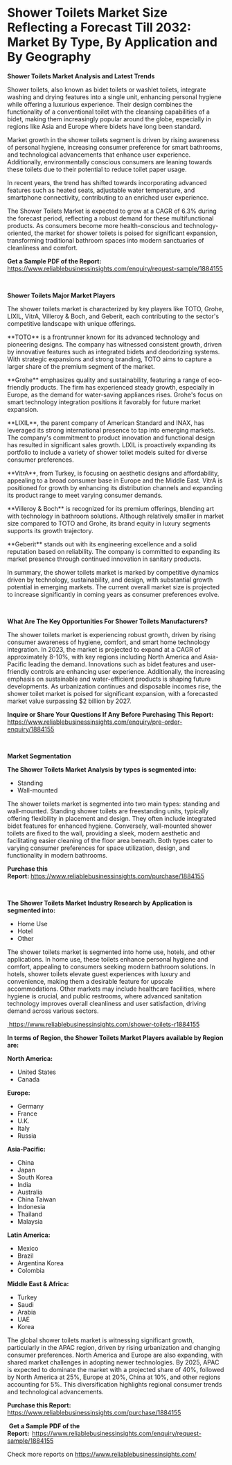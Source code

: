 <p><h1>Shower Toilets Market Size Reflecting a Forecast Till 2032: Market By Type, By Application and By Geography</h1></p><p><strong>Shower Toilets Market Analysis and Latest Trends</strong></p>
<p><p>Shower toilets, also known as bidet toilets or washlet toilets, integrate washing and drying features into a single unit, enhancing personal hygiene while offering a luxurious experience. Their design combines the functionality of a conventional toilet with the cleansing capabilities of a bidet, making them increasingly popular around the globe, especially in regions like Asia and Europe where bidets have long been standard.</p><p>Market growth in the shower toilets segment is driven by rising awareness of personal hygiene, increasing consumer preference for smart bathrooms, and technological advancements that enhance user experience. Additionally, environmentally conscious consumers are leaning towards these toilets due to their potential to reduce toilet paper usage. </p><p>In recent years, the trend has shifted towards incorporating advanced features such as heated seats, adjustable water temperature, and smartphone connectivity, contributing to an enriched user experience. </p><p>The Shower Toilets Market is expected to grow at a CAGR of 6.3% during the forecast period, reflecting a robust demand for these multifunctional products. As consumers become more health-conscious and technology-oriented, the market for shower toilets is poised for significant expansion, transforming traditional bathroom spaces into modern sanctuaries of cleanliness and comfort.</p></p>
<p><strong>Get a Sample PDF of the Report:&nbsp;</strong> <a href="https://www.reliablebusinessinsights.com/enquiry/request-sample/1884155?utm_campaign=2253&utm_medium=2&utm_source=Github&utm_content=ia&utm_term=05042025&utm_id=shower-toilets">https://www.reliablebusinessinsights.com/enquiry/request-sample/1884155</a></p>
<p>&nbsp;</p>
<p><strong>Shower Toilets Major Market Players</strong></p>
<p><p>The shower toilets market is characterized by key players like TOTO, Grohe, LIXIL, VitrA, Villeroy & Boch, and Geberit, each contributing to the sector's competitive landscape with unique offerings.</p><p>**TOTO** is a frontrunner known for its advanced technology and pioneering designs. The company has witnessed consistent growth, driven by innovative features such as integrated bidets and deodorizing systems. With strategic expansions and strong branding, TOTO aims to capture a larger share of the premium segment of the market.</p><p>**Grohe** emphasizes quality and sustainability, featuring a range of eco-friendly products. The firm has experienced steady growth, especially in Europe, as the demand for water-saving appliances rises. Grohe's focus on smart technology integration positions it favorably for future market expansion.</p><p>**LIXIL**, the parent company of American Standard and INAX, has leveraged its strong international presence to tap into emerging markets. The company's commitment to product innovation and functional design has resulted in significant sales growth. LIXIL is proactively expanding its portfolio to include a variety of shower toilet models suited for diverse consumer preferences.</p><p>**VitrA**, from Turkey, is focusing on aesthetic designs and affordability, appealing to a broad consumer base in Europe and the Middle East. VitrA is positioned for growth by enhancing its distribution channels and expanding its product range to meet varying consumer demands.</p><p>**Villeroy & Boch** is recognized for its premium offerings, blending art with technology in bathroom solutions. Although relatively smaller in market size compared to TOTO and Grohe, its brand equity in luxury segments supports its growth trajectory.</p><p>**Geberit** stands out with its engineering excellence and a solid reputation based on reliability. The company is committed to expanding its market presence through continued innovation in sanitary products.</p><p>In summary, the shower toilets market is marked by competitive dynamics driven by technology, sustainability, and design, with substantial growth potential in emerging markets. The current overall market size is projected to increase significantly in coming years as consumer preferences evolve.</p></p>
<p>&nbsp;</p>
<p><strong>What Are The Key Opportunities For Shower Toilets Manufacturers?</strong></p>
<p><p>The shower toilets market is experiencing robust growth, driven by rising consumer awareness of hygiene, comfort, and smart home technology integration. In 2023, the market is projected to expand at a CAGR of approximately 8-10%, with key regions including North America and Asia-Pacific leading the demand. Innovations such as bidet features and user-friendly controls are enhancing user experience. Additionally, the increasing emphasis on sustainable and water-efficient products is shaping future developments. As urbanization continues and disposable incomes rise, the shower toilet market is poised for significant expansion, with a forecasted market value surpassing $2 billion by 2027.</p></p>
<p><strong>Inquire or Share Your Questions If Any Before Purchasing This Report:</strong> <a href="https://www.reliablebusinessinsights.com/enquiry/pre-order-enquiry/1884155?utm_campaign=2253&utm_medium=2&utm_source=Github&utm_content=ia&utm_term=05042025&utm_id=shower-toilets">https://www.reliablebusinessinsights.com/enquiry/pre-order-enquiry/1884155</a></p>
<p>&nbsp;</p>
<p><strong>Market Segmentation</strong></p>
<p><strong>The Shower Toilets Market Analysis by types is segmented into:</strong></p>
<p><ul><li>Standing</li><li>Wall-mounted</li></ul></p>
<p><p>The shower toilets market is segmented into two main types: standing and wall-mounted. Standing shower toilets are freestanding units, typically offering flexibility in placement and design. They often include integrated bidet features for enhanced hygiene. Conversely, wall-mounted shower toilets are fixed to the wall, providing a sleek, modern aesthetic and facilitating easier cleaning of the floor area beneath. Both types cater to varying consumer preferences for space utilization, design, and functionality in modern bathrooms.</p></p>
<p><strong>Purchase this Report:&nbsp;</strong><a href="https://www.reliablebusinessinsights.com/purchase/1884155?utm_campaign=2253&utm_medium=2&utm_source=Github&utm_content=ia&utm_term=05042025&utm_id=shower-toilets">https://www.reliablebusinessinsights.com/purchase/1884155</a></p>
<p>&nbsp;</p>
<p><strong>The Shower Toilets Market Industry Research by Application is segmented into:</strong></p>
<p><ul><li>Home Use</li><li>Hotel</li><li>Other</li></ul></p>
<p><p>The shower toilets market is segmented into home use, hotels, and other applications. In home use, these toilets enhance personal hygiene and comfort, appealing to consumers seeking modern bathroom solutions. In hotels, shower toilets elevate guest experiences with luxury and convenience, making them a desirable feature for upscale accommodations. Other markets may include healthcare facilities, where hygiene is crucial, and public restrooms, where advanced sanitation technology improves overall cleanliness and user satisfaction, driving demand across various sectors.</p></p>
<p><a href="https://www.reliablebusinessinsights.com/shower-toilets-r1884155?utm_campaign=2253&utm_medium=2&utm_source=Github&utm_content=ia&utm_term=05042025&utm_id=shower-toilets">&nbsp;https://www.reliablebusinessinsights.com/shower-toilets-r1884155</a></p>
<p><strong>In terms of Region, the Shower Toilets Market Players available by Region are:</strong></p>
<p>
    <p> <strong> North America: </strong>
        <ul>
            <li>United States</li>
            <li>Canada</li>
        </ul>
        </p> 
    <p> <strong> Europe: </strong>
        <ul>
            <li>Germany</li>
            <li>France</li>
            <li>U.K.</li>
            <li>Italy</li>
            <li>Russia</li>
        </ul>
        </p> 
    <p> <strong> Asia-Pacific: </strong>
        <ul>
            <li>China</li>
            <li>Japan</li>
            <li>South Korea</li>
            <li>India</li>
            <li>Australia</li>
            <li>China Taiwan</li>
            <li>Indonesia</li>
            <li>Thailand</li>
            <li>Malaysia</li>
        </ul>
        </p> 
    <p> <strong> Latin America: </strong>
        <ul>
            <li>Mexico</li>
            <li>Brazil</li>
            <li>Argentina Korea</li>
            <li>Colombia</li>
        </ul>
        </p> 
    <p> <strong> Middle East & Africa: </strong>
        <ul>
            <li>Turkey</li>
            <li>Saudi</li>
            <li>Arabia</li>
            <li>UAE</li>
            <li>Korea</li>
        </ul>
    </p>
    </p>
<p><p>The global shower toilets market is witnessing significant growth, particularly in the APAC region, driven by rising urbanization and changing consumer preferences. North America and Europe are also expanding, with shared market challenges in adopting newer technologies. By 2025, APAC is expected to dominate the market with a projected share of 40%, followed by North America at 25%, Europe at 20%, China at 10%, and other regions accounting for 5%. This diversification highlights regional consumer trends and technological advancements.</p></p>
<p><strong>Purchase this Report: </strong><a href="https://www.reliablebusinessinsights.com/purchase/1884155?utm_campaign=2253&utm_medium=2&utm_source=Github&utm_content=ia&utm_term=05042025&utm_id=shower-toilets">https://www.reliablebusinessinsights.com/purchase/1884155</a></p>
<p>&nbsp;<strong>Get a Sample PDF of the Report:&nbsp;&nbsp;</strong><a href="https://www.reliablebusinessinsights.com/enquiry/request-sample/1884155?utm_campaign=2253&utm_medium=2&utm_source=Github&utm_content=ia&utm_term=05042025&utm_id=shower-toilets">https://www.reliablebusinessinsights.com/enquiry/request-sample/1884155</a></p>
<p><strong></strong></p>
<p>Check more reports on <a href="https://www.reliablebusinessinsights.com/?utm_campaign=2253&utm_medium=2&utm_source=Github&utm_content=ia&utm_term=05042025&utm_id=shower-toilets">https://www.reliablebusinessinsights.com/</a></p>